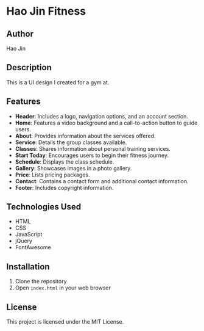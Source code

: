 # Hao Jin Fitness

## Author
Hao Jin

## Description
This is a UI design I created for a gym at.

## Features

- **Header**: Includes a logo, navigation options, and an account section.
- **Home**: Features a video background and a call-to-action button to guide users.
- **About**: Provides information about the services offered.
- **Service**: Details the group classes available.
- **Classes**: Shares information about personal training services.
- **Start Today**: Encourages users to begin their fitness journey.
- **Schedule**: Displays the class schedule.
- **Gallery**: Showcases images in a photo gallery.
- **Price**: Lists pricing packages.
- **Contact**: Contains a contact form and additional contact information.
- **Footer**: Includes copyright information.

## Technologies Used

- HTML
- CSS
- JavaScript
- jQuery
- FontAwesome

## Installation

1. Clone the repository
2. Open `index.html` in your web browser

## License

This project is licensed under the MIT License.

